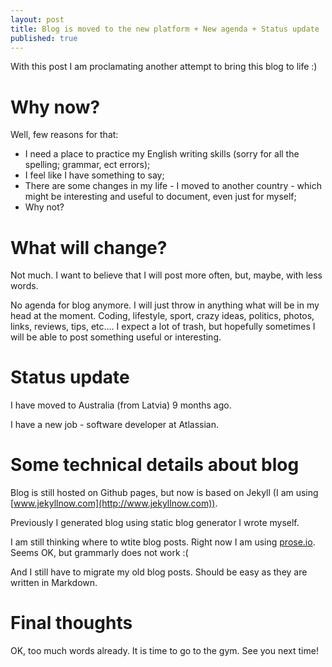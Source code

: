 ```yaml
---
layout: post
title: Blog is moved to the new platform + New agenda + Status update
published: true
---
```


With this post I am proclamating another attempt to bring this blog to life :)

# Why now?

Well, few reasons for that:
* I need a place to practice my English writing skills (sorry for all the spelling; grammar, ect errors);
* I feel like I have something to say;
* There are some changes in my life - I moved to another country - which might be interesting and useful to document, even just for myself;
* Why not?

# What will change?

Not much. I want to believe that I will post more often, but, maybe, with less words.

No agenda for blog anymore. I will just throw in anything what will be in my head at the moment. Coding, lifestyle, sport, crazy ideas, politics, photos, links, reviews, tips, etc.... I expect a lot of trash, but hopefully sometimes I will be able to post something useful or interesting.

# Status update

I have moved to Australia (from Latvia) 9 months ago.

I have a new job - software developer at Atlassian.

# Some technical details about blog

Blog is still hosted on Github pages, but now is based on Jekyll (I am using [www.jekyllnow.com](http://www.jekyllnow.com)). 

Previously I generated blog using static blog generator I wrote myself.

I am still thinking where to wtite blog posts. Right now I am using [prose.io](https://prose.io). Seems OK, but grammarly does not work :(

And I still have to migrate my old blog posts. Should be easy as they are written in Markdown.

# Final thoughts

OK, too much words already. It is time to go to the gym. See you next time!
